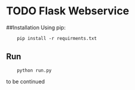 # TODO Flask Webservice


##Installation
Using pip:

```
    pip install -r requirments.txt
```

## Run
```
    python run.py
```

to be continued